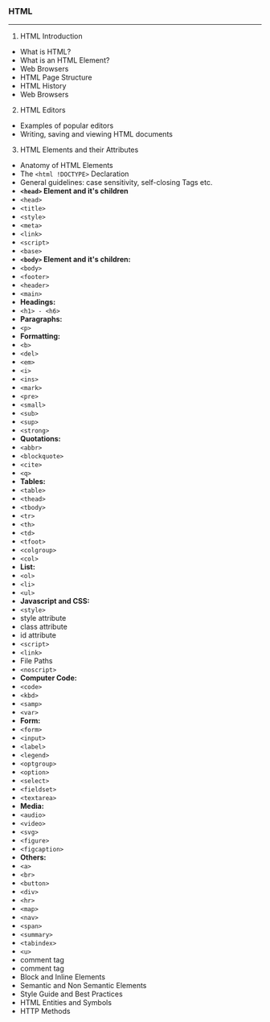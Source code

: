 ### HTML

---

1. HTML Introduction

  - What is HTML?
  - What is an HTML Element?
  - Web Browsers
  - HTML Page Structure
  - HTML History
  - Web Browsers

2. HTML Editors

  - Examples of popular editors
  - Writing, saving and viewing HTML documents

3. HTML Elements and their Attributes

  - Anatomy of HTML Elements
  - The `<html !DOCTYPE>` Declaration
  - General guidelines: case sensitivity, self-closing Tags etc.
  - **`<head>` Element and it's children**
  - `<head>`
  - `<title>`
  - `<style>`
  - `<meta>`
  - `<link>`
  - `<script>`
  - `<base>`
  - **`<body>` Element and it's children:**
  - `<body>`
  - `<footer>`
  - `<header>`
  - `<main>`
  - **Headings:**
  - `<h1> - <h6>`
  - **Paragraphs:**
  - `<p>`
  - **Formatting:**
  - `<b>`
  - `<del>`
  - `<em>`
  - `<i>`
  - `<ins>`
  - `<mark>`
  - `<pre>`
  - `<small>`
  - `<sub>`
  - `<sup>`
  - `<strong>`
  - **Quotations:**
  - `<abbr>`
  - `<blockquote>`
  - `<cite>`
  - `<q>`
  - **Tables:**
  - `<table>`
  - `<thead>`
  - `<tbody>`
  - `<tr>`
  - `<th>`
  - `<td>`
  - `<tfoot>`
  - `<colgroup>`
  - `<col>`
  - **List:**
  - `<ol>`
  - `<li>`
  - `<ul>`
  - **Javascript and CSS:**
  - `<style>`
  - style attribute
  - class attribute
  - id attribute
  - `<script>`
  - `<link>`
  - File Paths
  - `<noscript>`
  - **Computer Code:**
  - `<code>`
  - `<kbd>`
  - `<samp>`
  - `<var>`
  - **Form:**
  - `<form>`
  - `<input>`
  - `<label>`
  - `<legend>`
  - `<optgroup>`
  - `<option>`
  - `<select>`
  - `<fieldset>`
  - `<textarea>`
  - **Media:**
  - `<audio>`
  - `<video>`
  - `<svg>`
  - `<figure>`
  - `<figcaption>`
  - **Others:**
  - `<a>`
  - `<br>`
  - `<button>`
  - `<div>`
  - `<hr>`
  - `<map>`
  - `<nav>`
  - `<span>`
  - `<summary>`
  - `<tabindex>`
  - `<u>`
  - comment tag
  - comment tag
  - Block and Inline Elements
  - Semantic and Non Semantic Elements
  - Style Guide and Best Practices
  - HTML Entities and Symbols
  - HTTP Methods
